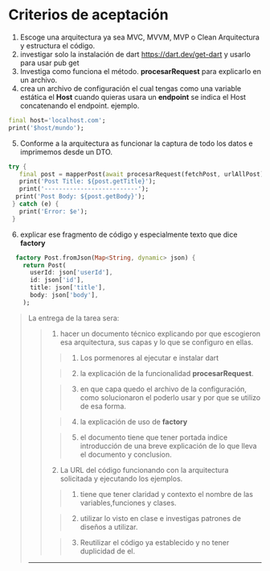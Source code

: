 # Criterios de aceptación

1. Escoge una arquitectura ya sea MVC, MVVM, MVP o Clean Arquitectura y estructura el código.
2. investigar solo la instalación de dart https://dart.dev/get-dart y usarlo para usar pub get
3. Investiga como funciona el método. **procesarRequest** para explicarlo en un archivo.
4. crea un archivo de configuración el cual tengas como una variable estática el **Host** cuando quieras usara un **endpoint** se indica el Host concatenando el endpoint.
 ejemplo.
``` dart
final host='localhost.com';
print('$host/mundo');
 ```   
5. Conforme a la arquitectura as funcionar la captura de todo los datos e imprimemos desde un DTO.
 ``` dart
 try {
    final post = mapperPost(await procesarRequest(fetchPost, urlAllPost));
    print('Post Title: ${post.getTitle}');
    print('--------------------------');
   print('Post Body: ${post.getBody}');
  } catch (e) {
    print('Error: $e');
  }
```
6. explicar ese fragmento de código y especialmente  texto que dice **factory**  
```dart
  factory Post.fromJson(Map<String, dynamic> json) {
    return Post(
      userId: json['userId'],
      id: json['id'],
      title: json['title'],
      body: json['body'],
    );
```

>La entrega de la tarea sera:
>
>> 1. hacer un documento técnico explicando  por que escogieron esa arquitectura, sus capas y lo que se configuro en ellas.
>>
>>> 1. Los pormenores al ejecutar e instalar dart
>>
>>> 2. la explicación de la funcionalidad **procesarRequest**.
>>
>>> 3. en que capa quedo el archivo de la configuración, como solucionaron el poderlo usar y por que se utilizo de esa forma.
>>
>>> 4. la explicación de uso de **factory**
>>
>>> 5. el documento tiene que tener portada indice introducción de una breve explicación de lo que lleva el documento y conclusion.
>>
>> 2. La URL del código funcionando con la arquitectura solicitada y ejecutando los ejemplos.
>>
>>> 1. tiene que tener claridad y contexto el nombre de las variables,funciones y clases.
>>
>>> 2. utilizar lo visto en clase e investigas patrones de diseños a utilizar.
>>
>>> 3. Reutilizar el código ya establecido  y no tener duplicidad de el.
>>
>________________________________________________________________